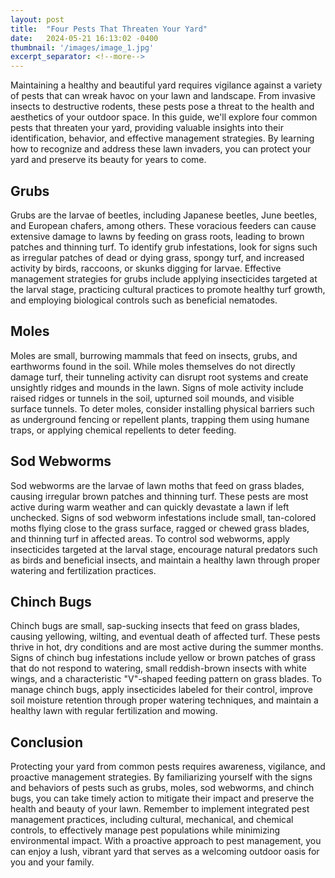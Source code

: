 ```yaml
---
layout: post
title:  "Four Pests That Threaten Your Yard"
date:   2024-05-21 16:13:02 -0400
thumbnail: '/images/image_1.jpg'
excerpt_separator: <!--more-->
---
```

Maintaining a healthy and beautiful yard requires vigilance against a variety of pests that can wreak havoc on your lawn and landscape. <!--more-->From invasive insects to destructive rodents, these pests pose a threat to the health and aesthetics of your outdoor space. In this guide, we'll explore four common pests that threaten your yard, providing valuable insights into their identification, behavior, and effective management strategies. By learning how to recognize and address these lawn invaders, you can protect your yard and preserve its beauty for years to come.

## Grubs
Grubs are the larvae of beetles, including Japanese beetles, June beetles, and European chafers, among others. These voracious feeders can cause extensive damage to lawns by feeding on grass roots, leading to brown patches and thinning turf. To identify grub infestations, look for signs such as irregular patches of dead or dying grass, spongy turf, and increased activity by birds, raccoons, or skunks digging for larvae. Effective management strategies for grubs include applying insecticides targeted at the larval stage, practicing cultural practices to promote healthy turf growth, and employing biological controls such as beneficial nematodes.

## Moles
Moles are small, burrowing mammals that feed on insects, grubs, and earthworms found in the soil. While moles themselves do not directly damage turf, their tunneling activity can disrupt root systems and create unsightly ridges and mounds in the lawn. Signs of mole activity include raised ridges or tunnels in the soil, upturned soil mounds, and visible surface tunnels. To deter moles, consider installing physical barriers such as underground fencing or repellent plants, trapping them using humane traps, or applying chemical repellents to deter feeding.

## Sod Webworms
Sod webworms are the larvae of lawn moths that feed on grass blades, causing irregular brown patches and thinning turf. These pests are most active during warm weather and can quickly devastate a lawn if left unchecked. Signs of sod webworm infestations include small, tan-colored moths flying close to the grass surface, ragged or chewed grass blades, and thinning turf in affected areas. To control sod webworms, apply insecticides targeted at the larval stage, encourage natural predators such as birds and beneficial insects, and maintain a healthy lawn through proper watering and fertilization practices.

## Chinch Bugs
Chinch bugs are small, sap-sucking insects that feed on grass blades, causing yellowing, wilting, and eventual death of affected turf. These pests thrive in hot, dry conditions and are most active during the summer months. Signs of chinch bug infestations include yellow or brown patches of grass that do not respond to watering, small reddish-brown insects with white wings, and a characteristic "V"-shaped feeding pattern on grass blades. To manage chinch bugs, apply insecticides labeled for their control, improve soil moisture retention through proper watering techniques, and maintain a healthy lawn with regular fertilization and mowing.

## Conclusion
Protecting your yard from common pests requires awareness, vigilance, and proactive management strategies. By familiarizing yourself with the signs and behaviors of pests such as grubs, moles, sod webworms, and chinch bugs, you can take timely action to mitigate their impact and preserve the health and beauty of your lawn. Remember to implement integrated pest management practices, including cultural, mechanical, and chemical controls, to effectively manage pest populations while minimizing environmental impact. With a proactive approach to pest management, you can enjoy a lush, vibrant yard that serves as a welcoming outdoor oasis for you and your family.
